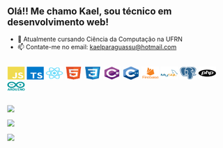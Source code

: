 ## Olá!! Me chamo Kael, sou técnico em desenvolvimento web!

- 🌱 Atualmente cursando Ciência da Computação na UFRN
- 📫 Contate-me no email: kaelparaguassu@hotmail.com

<div style="display: inline_block"><br>

  <img align="center" alt="Js-Logo" height="30" width="40" src="https://raw.githubusercontent.com/devicons/devicon/master/icons/javascript/javascript-plain.svg">
  <img align="center" alt="Ts-Logo" height="30" width="40" src="https://raw.githubusercontent.com/devicons/devicon/master/icons/typescript/typescript-plain.svg">
  <img align="center" alt="React-Logo" height="30" width="40" src="https://raw.githubusercontent.com/devicons/devicon/master/icons/react/react-original.svg">
  <img align="center" alt="HTML-Logo" height="30" width="40" src="https://raw.githubusercontent.com/devicons/devicon/master/icons/html5/html5-original.svg">
  <img align="center" alt="CSS-Logo" height="30" width="40" src="https://raw.githubusercontent.com/devicons/devicon/master/icons/css3/css3-original.svg">
  <img align="center" alt="Csharp-logo" height="30" width="40" src="https://raw.githubusercontent.com/devicons/devicon/master/icons/csharp/csharp-original.svg">
  <img align="center" alt="Cplusplus-Logo" height="30" width="40" src="https://raw.githubusercontent.com/devicons/devicon/master/icons/cplusplus/cplusplus-original.svg">
  <img align="center" alt="Firebase-Logo" height="30" width="40" src="https://raw.githubusercontent.com/devicons/devicon/master/icons/firebase/firebase-plain-wordmark.svg">
  <img align="center" alt="Mysql-Logo" height="30" width="40" src="https://raw.githubusercontent.com/devicons/devicon/master/icons/mysql/mysql-original-wordmark.svg">
  <img align="center" alt="Postgres-Logo" height="30" width="40" src="https://raw.githubusercontent.com/devicons/devicon/master/icons/postgresql/postgresql-plain.svg">
  <img align="center" alt="Php-Logo" height="30" width="40" src="https://raw.githubusercontent.com/devicons/devicon/master/icons/php/php-plain.svg">
  <img align="center" alt="Arduino-Logo" height="30" width="40" src="https://raw.githubusercontent.com/devicons/devicon/master/icons/arduino/arduino-original-wordmark.svg">

</div>

  ##

<div> 

  <a href="https://instagram.com/kaelparaguassu" target="_blank"><img src="https://img.shields.io/badge/-Instagram-%23E4405F?style=for-the-badge&logo=instagram&logoColor=white" target="_blank"></a>

  <a href="https://www.linkedin.com/in/kael-paraguassu" target="_blank"><img src="https://img.shields.io/badge/-LinkedIn-%230077B5?style=for-the-badge&logo=linkedin&logoColor=white" target="_blank"></a>

  <a href = "mailto:kaelparaguassu@hotmail.com"><img src="https://img.shields.io/badge/-Hotmail-0078D4?style=for-the-badge&logo=microsoft-outlook&logoColor=white" target="_blank"></a>

</div>
